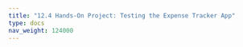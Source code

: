 ```yaml
---
title: "12.4 Hands-On Project: Testing the Expense Tracker App"
type: docs
nav_weight: 124000
---
```

